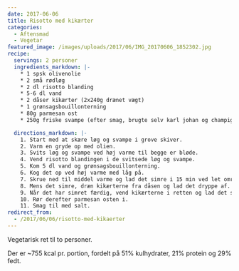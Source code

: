 ```yaml
---
date: 2017-06-06
title: Risotto med kikærter
categories:
  - Aftensmad
  - Vegetar
featured_image: /images/uploads/2017/06/IMG_20170606_1852302.jpg
recipe:
  servings: 2 personer
  ingredients_markdown: |-
    * 1 spsk olivenolie
    * 2 små rødløg
    * 2 dl risotto blanding
    * 5-6 dl vand
    * 2 dåser kikærter (2x240g drænet vægt)
    * 1 grønsagsbouillonterning
    * 80g parmesan ost
    * 250g friske svampe (efter smag, brugte selv karl johan og champignon)

  directions_markdown: |-
    1. Start med at skære løg og svampe i grove skiver.
    2. Varm en gryde op med olien.
    3. Svits løg og svampe ved høj varme til begge er bløde.
    4. Vend risotto blandingen i de svitsede løg og svampe.
    5. Kom 5 dl vand og grønsagsbouillonterning.
    6. Kog det op ved høj varme med låg på.
    7. Skrue ned til middel varme og lad det simre i 15 min ved let omrøring. Hvis der er brug for det, kom mere vand i.
    8. Mens det simre, dræn kikærterne fra dåsen og lad det dryppe af.
    9. Når det har simret færdig, vend kikærterne i retten og lad det simre videre uden låg i 5 min.
    10. Rør derefter parmesan osten i.
    11. Smag til med salt.
redirect_from:
  - /2017/06/06/risotto-med-kikaerter
---
```


Vegetarisk ret til to personer.

Der er ~755 kcal pr. portion, fordelt på 51% kulhydrater, 21% protein og 29% fedt.
